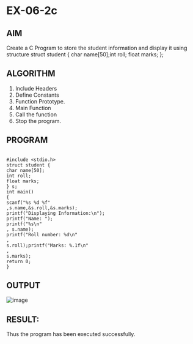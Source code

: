 # EX-06-2c
## AIM 
Create a C Program to store the student information and display it using structure
struct student
{ char
name[50];int
roll;
float marks;
};
## ALGORITHM 
1. Include Headers
2. Define Constants 
3. Function Prototype. 
4. Main Function
5. Call the function 
6. Stop the program. 
## PROGRAM 
```

#include <stdio.h>
struct student {
char name[50];
int roll;
float marks;
} s;
int main()
{
scanf("%s %d %f"
,s.name,&s.roll,&s.marks);
printf("Displaying Information:\n");
printf("Name: ");
printf("%s\n"
, s.name);
printf("Roll number: %d\n"
,
s.roll);printf("Marks: %.1f\n"
,
s.marks);
return 0;
}
```
## OUTPUT
![image](https://github.com/Yogabharathi3/record/assets/118899387/bce51327-ed80-4c54-b790-8885f26d81dc)
## RESULT:
Thus the program  has been executed successfully.
